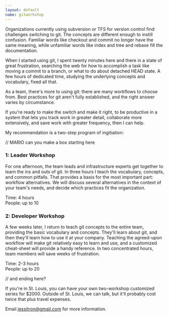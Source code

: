 ```yaml
---
layout: default
name: gitworkshop
---
```


Organizations currently using subversion or TFS for version control find
challenges switching to git. The concepts are different enough to
instill confusion. Familiar words like checkout and commit no longer
have the same meaning, while unfamiliar words like index and tree and
rebase fill the documentation.

When I started using git, I spent twenty minutes here and there in a
state of great frustration, searching the web for how to accomplish a
task like moving a commit to a branch, or what to do about detached HEAD
state. A few hours of dedicated time, studying the underlying concepts
and vocabulary, fixed all that.

As a team, there's more to using git: there are many workflows to choose
from. Best practices for git aren't fully established, and the right
answer varies by circumstance.

If you're ready to make the switch and make it right, to be productive
in a system that lets you track work in greater detail, collaborate more
extensively, and save work with greater frequency, then I can help.

My recommendation is a two-step program of ingitiation:

// MARIO can you make a box starting here

### 1: Leader Workshop
   For one afternoon, the team leads and infrastructure experts get
   together to learn the ins and outs of git. In three hours I teach
   the vocabulary, concepts, and common pitfalls. That provides a basis
   for the most important part: workflow alternatives. We will discuss
   several alternatives in the context of your team's needs, and decide
   which practices fit the organization.

Time: 4 hours<br>
People: up to 10

### 2: Developer Workshop

   A few weeks later, I return to teach git concepts to the entire
   team, providing the basic vocabulary and concepts. They'll learn
   about git, and then they'll learn how to use it at your company.
   Teaching the agreed-upon workflow will make git relatively easy to
   learn and use, and a customized cheat-sheet will provide a handy
   reference. In two concentrated hours, team members will save weeks of
   frustration.

Time: 2-3 hours<br>
People: up to 20

// and ending here?

If you're in St. Louis, you can have your own two-workshop customized
series for $2000. Outside of St. Louis, we can talk, but it'll probably
cost twice that plus travel expenses.

Email jessitron@gmail.com for more information.
